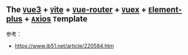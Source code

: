## The [`V`ue3](https://v3.vuejs.org/) + [`V`ite](https://vitejs.dev/) + [`V`ue-router](https://next.router.vuejs.org/) + [`V`uex](https://next.vuex.vuejs.org/) + [`E`lement-plus](https://element-plus.org/) + [`A`xios](https://axios-http.com/) `T`emplate

参考：
- https://www.jb51.net/article/220584.htm
